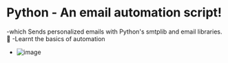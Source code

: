 # Python - An email automation script! 

-which Sends personalized emails with Python's smtplib and email libraries. 📩
-Learnt the basics of automation
- ![image](https://github.com/ritika789/Automation-script-email/assets/83690198/aa19ed56-5715-44c6-b239-e16960411075)
